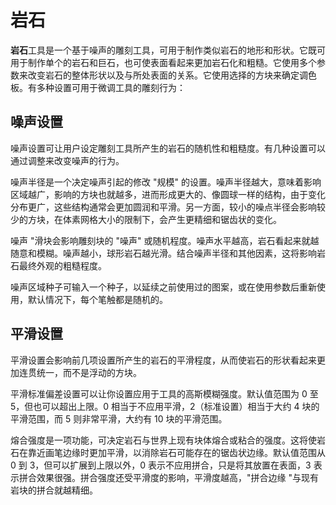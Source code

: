 # 岩石

**岩石**工具是一个基于噪声的雕刻工具，可用于制作类似岩石的地形和形状。它既可用于制作单个的岩石和巨石，也可使表面看起来更加岩石化和粗糙。它使用多个参数来改变岩石的整体形状以及与所处表面的关系。它使用选择的方块来确定调色板。有多种设置可用于微调工具的雕刻行为：

## 噪声设置

噪声设置可让用户设定雕刻工具所产生的岩石的随机性和粗糙度。有几种设置可以通过调整来改变噪声的行为。

噪声半径是一个决定噪声引起的修改 "规模" 的设置。噪声半径越大，意味着影响区域越广，影响的方块也就越多，进而形成更大的、像圆球一样的结构，由于变化分布更广，这些结构通常会更加圆润和平滑。另一方面，较小的噪点半径会影响较少的方块，在体素网格大小的限制下，会产生更精细和锯齿状的变化。

噪声 "滑块会影响雕刻块的 "噪声" 或随机程度。噪声水平越高，岩石看起来就越随意和模糊。噪声越小，球形岩石越光滑。结合噪声半径和其他因素，这将影响岩石最终外观的粗糙程度。

噪声区域种子可输入一个种子，以延续之前使用过的图案，或在使用参数后重新使用，默认情况下，每个笔触都是随机的。

## 平滑设置

平滑设置会影响前几项设置所产生的岩石的平滑程度，从而使岩石的形状看起来更加连贯统一，而不是浮动的方块。

平滑标准偏差设置可以让你设置应用于工具的高斯模糊强度。默认值范围为 0 至 5，但也可以超出上限。0 相当于不应用平滑，2（标准设置）相当于大约 4 块的平滑范围，而 5 则非常平滑，大约有 10 块的平滑范围。

熔合强度是一项功能，可决定岩石与世界上现有块体熔合或粘合的强度。这将使岩石在靠近画笔边缘时更加平滑，以消除岩石可能存在的锯齿状边缘。默认值范围从 0 到 3，但可以扩展到上限以外，0 表示不应用拼合，只是将其放置在表面，3 表示拼合效果很强。拼合强度还受平滑度的影响，平滑度越高，"拼合边缘 "与现有岩块的拼合就越精细。
